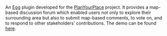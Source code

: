 An <a href="http://elgg.org/" target="_blank">Egg</a> plugin developed for the <a href="http://planyourplace.ca/" targget="_blank">PlanYourPlace</a> project. It provides a map-based discussion forum which enabled users not only to explore their surrounding area but also to submit map-based comments, to vote on, and to respond to other stakeholders’ contributions. The demo can be found <a href="http://planyourplace.ca/elgg/pypMapComment" target="_blank">here</a>.
